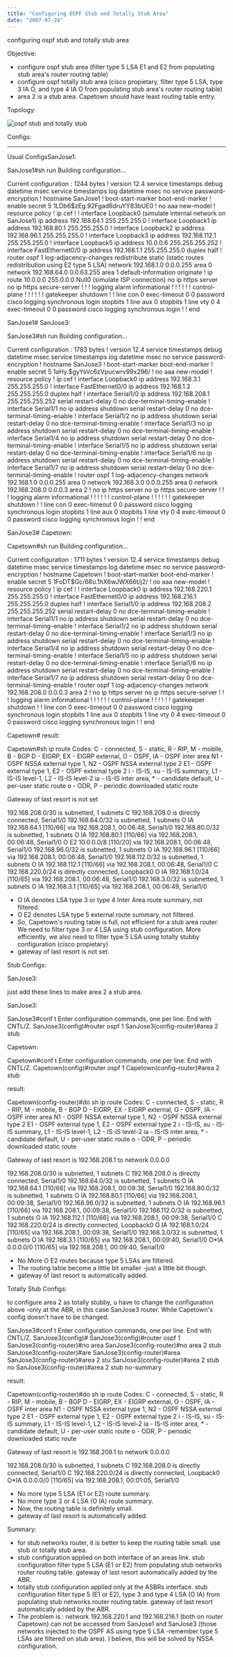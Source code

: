 ```yaml
---
title: "Configuring OSPF Stub and Totally Stub Area"
date: "2007-07-24"
---
```


configuring ospf stub and totally stub area

Objective:

- configure ospf stub area (filter type 5 LSA E1 and E2 from populating stub area's router routing table)
- configure ospf totally stub area (cisco propietary, filter type 5 LSA, type 3 IA O, and type 4 IA O from populating stub area's router routing table)
- area 2 is a stub area. Capetown should have least routing table entry.

Topology:

![ospf stub and totally stub](images/stub_totallystub.jpg)

Configs:

* * *

Usual ConfigsSanJose1:

SanJose1#sh run Building configuration...

Current configuration : 1244 bytes ! version 12.4 service timestamps debug datetime msec service timestamps log datetime msec no service password-encryption ! hostname SanJose1 ! boot-start-marker boot-end-marker ! enable secret 5 $1$LDb6$zEg.92Fgad6druYY83bUE0 ! no aaa new-model ! resource policy ! ip cef ! ! interface Loopback0 (simulate internal network on SanJose1) ip address 192.168.64.1 255.255.255.0 ! interface Loopback1 ip address 192.168.80.1 255.255.255.0 ! interface Loopback2 ip address 192.168.96.1 255.255.255.0 ! interface Loopback3 ip address 192.168.112.1 255.255.255.0 ! interface Loopback5 ip address 10.0.0.6 255.255.255.252 ! interface FastEthernet0/0 ip address 192.168.1.1 255.255.255.0 duplex half ! router ospf 1 log-adjacency-changes redistribute static (static routes redistribution using E2 type 5 LSA) network 192.168.1.0 0.0.0.255 area 0 network 192.168.64.0 0.0.63.255 area 1 default-information originate ! ip route 10.0.0.0 255.0.0.0 Null0 (simulate ISP connection) no ip https server no ip https secure-server ! ! ! logging alarm informational ! ! ! ! ! ! control-plane ! ! ! ! ! ! gatekeeper shutdown ! ! line con 0 exec-timeout 0 0 password cisco logging synchronous login stopbits 1 line aux 0 stopbits 1 line vty 0 4 exec-timeout 0 0 password cisco logging synchronous login ! ! end

SanJose1# SanJose3:

SanJose3#sh run Building configuration...

Current configuration : 1783 bytes ! version 12.4 service timestamps debug datetime msec service timestamps log datetime msec no service password-encryption ! hostname SanJose3 ! boot-start-marker boot-end-marker ! enable secret 5 $1$aHy.$gyYsVc6zVpucwrv99x296/ ! no aaa new-model ! resource policy ! ip cef ! interface Loopback0 ip address 192.168.3.1 255.255.255.0 ! interface FastEthernet0/0 ip address 192.168.1.3 255.255.255.0 duplex half ! interface Serial1/0 ip address 192.168.208.1 255.255.255.252 serial restart-delay 0 no dce-terminal-timing-enable ! interface Serial1/1 no ip address shutdown serial restart-delay 0 no dce-terminal-timing-enable ! interface Serial1/2 no ip address shutdown serial restart-delay 0 no dce-terminal-timing-enable ! interface Serial1/3 no ip address shutdown serial restart-delay 0 no dce-terminal-timing-enable ! interface Serial1/4 no ip address shutdown serial restart-delay 0 no dce-terminal-timing-enable ! interface Serial1/5 no ip address shutdown serial restart-delay 0 no dce-terminal-timing-enable ! interface Serial1/6 no ip address shutdown serial restart-delay 0 no dce-terminal-timing-enable ! interface Serial1/7 no ip address shutdown serial restart-delay 0 no dce-terminal-timing-enable ! router ospf 1 log-adjacency-changes network 192.168.1.0 0.0.0.255 area 0 network 192.168.3.0 0.0.0.255 area 0 network 192.168.208.0 0.0.0.3 area 2 ! no ip https server no ip https secure-server ! ! ! logging alarm informational ! ! ! ! ! ! control-plane ! ! ! ! ! ! gatekeeper shutdown ! ! line con 0 exec-timeout 0 0 password cisco logging synchronous login stopbits 1 line aux 0 stopbits 1 line vty 0 4 exec-timeout 0 0 password cisco logging synchronous login ! ! end

SanJose3# Capetown:

Capetown#sh run Building configuration...

Current configuration : 1711 bytes ! version 12.4 service timestamps debug datetime msec service timestamps log datetime msec no service password-encryption ! hostname Capetown ! boot-start-marker boot-end-marker ! enable secret 5 $1$FoDT$Gc/68u.1hX6wJWX66t/j2/ ! no aaa new-model ! resource policy ! ip cef ! ! interface Loopback0 ip address 192.168.220.1 255.255.255.0 ! interface FastEthernet0/0 ip address 192.168.216.1 255.255.255.0 duplex half ! interface Serial1/0 ip address 192.168.208.2 255.255.255.252 serial restart-delay 0 no dce-terminal-timing-enable ! interface Serial1/1 no ip address shutdown serial restart-delay 0 no dce-terminal-timing-enable ! interface Serial1/2 no ip address shutdown serial restart-delay 0 no dce-terminal-timing-enable ! interface Serial1/3 no ip address shutdown serial restart-delay 0 no dce-terminal-timing-enable ! interface Serial1/4 no ip address shutdown serial restart-delay 0 no dce-terminal-timing-enable ! interface Serial1/5 no ip address shutdown serial restart-delay 0 no dce-terminal-timing-enable ! interface Serial1/6 no ip address shutdown serial restart-delay 0 no dce-terminal-timing-enable ! interface Serial1/7 no ip address shutdown serial restart-delay 0 no dce-terminal-timing-enable ! router ospf 1 log-adjacency-changes network 192.168.208.0 0.0.0.3 area 2 ! no ip https server no ip https secure-server ! ! ! logging alarm informational ! ! ! ! ! ! control-plane ! ! ! ! ! ! gatekeeper shutdown ! ! line con 0 exec-timeout 0 0 password cisco logging synchronous login stopbits 1 line aux 0 stopbits 1 line vty 0 4 exec-timeout 0 0 password cisco logging synchronous login ! ! end

Capetown# result:

Capetown#sh ip route Codes: C - connected, S - static, R - RIP, M - mobile, B - BGP D - EIGRP, EX - EIGRP external, O - OSPF, IA - OSPF inter area N1 - OSPF NSSA external type 1, N2 - OSPF NSSA external type 2 E1 - OSPF external type 1, E2 - OSPF external type 2 i - IS-IS, su - IS-IS summary, L1 - IS-IS level-1, L2 - IS-IS level-2 ia - IS-IS inter area, \* - candidate default, U - per-user static route o - ODR, P - periodic downloaded static route

Gateway of last resort is not set

192.168.208.0/30 is subnetted, 1 subnets C 192.168.208.0 is directly connected, Serial1/0 192.168.64.0/32 is subnetted, 1 subnets O IA 192.168.64.1 \[110/66\] via 192.168.208.1, 00:06:48, Serial1/0 192.168.80.0/32 is subnetted, 1 subnets O IA 192.168.80.1 \[110/66\] via 192.168.208.1, 00:06:48, Serial1/0 O E2 10.0.0.0/8 \[110/20\] via 192.168.208.1, 00:06:48, Serial1/0 192.168.96.0/32 is subnetted, 1 subnets O IA 192.168.96.1 \[110/66\] via 192.168.208.1, 00:06:48, Serial1/0 192.168.112.0/32 is subnetted, 1 subnets O IA 192.168.112.1 \[110/66\] via 192.168.208.1, 00:06:48, Serial1/0 C 192.168.220.0/24 is directly connected, Loopback0 O IA 192.168.1.0/24 \[110/65\] via 192.168.208.1, 00:06:48, Serial1/0 192.168.3.0/32 is subnetted, 1 subnets O IA 192.168.3.1 \[110/65\] via 192.168.208.1, 00:06:49, Serial1/0

- O IA denotes LSA type 3 or type 4 Inter Area route summary, not filtered.
- O E2 denotes LSA type 5 external route summary, not filtered.
- So, Capetown's routing table is full, not efficient for a stub area router. We need to filter type 3 or 4 LSA using stub configuration. More efficiently, we also need to filter type 5 LSA using totally stubby configuration (cisco propietary)
- gateway of last resort is not set.

Stub Configs:

SanJose3:

just add these lines to make area 2 a stub area.

SanJose3:

SanJose3#conf t Enter configuration commands, one per line. End with CNTL/Z. SanJose3(config)#router ospf 1 SanJose3(config-router)#area 2 stub

Capetown:

Capetown#conf t Enter configuration commands, one per line. End with CNTL/Z. Capetown(config)#router ospf 1 Capetown(config-router)#area 2 stub

result:

Capetown(config-router)#do sh ip route Codes: C - connected, S - static, R - RIP, M - mobile, B - BGP D - EIGRP, EX - EIGRP external, O - OSPF, IA - OSPF inter area N1 - OSPF NSSA external type 1, N2 - OSPF NSSA external type 2 E1 - OSPF external type 1, E2 - OSPF external type 2 i - IS-IS, su - IS-IS summary, L1 - IS-IS level-1, L2 - IS-IS level-2 ia - IS-IS inter area, \* - candidate default, U - per-user static route o - ODR, P - periodic downloaded static route

Gateway of last resort is 192.168.208.1 to network 0.0.0.0

192.168.208.0/30 is subnetted, 1 subnets C 192.168.208.0 is directly connected, Serial1/0 192.168.64.0/32 is subnetted, 1 subnets O IA 192.168.64.1 \[110/66\] via 192.168.208.1, 00:09:38, Serial1/0 192.168.80.0/32 is subnetted, 1 subnets O IA 192.168.80.1 \[110/66\] via 192.168.208.1, 00:09:38, Serial1/0 192.168.96.0/32 is subnetted, 1 subnets O IA 192.168.96.1 \[110/66\] via 192.168.208.1, 00:09:38, Serial1/0 192.168.112.0/32 is subnetted, 1 subnets O IA 192.168.112.1 \[110/66\] via 192.168.208.1, 00:09:38, Serial1/0 C 192.168.220.0/24 is directly connected, Loopback0 O IA 192.168.1.0/24 \[110/65\] via 192.168.208.1, 00:09:38, Serial1/0 192.168.3.0/32 is subnetted, 1 subnets O IA 192.168.3.1 \[110/65\] via 192.168.208.1, 00:09:40, Serial1/0 O\*IA 0.0.0.0/0 \[110/65\] via 192.168.208.1, 00:09:40, Serial1/0

- No More O E2 routes because type 5 LSAs are filtered.
- The routing table become a little bit smaller -just a little bit though.
- gateway of last resort is automatically added.

Totally Stub Configs:

to configure area 2 as totally stubby, u have to change the configuration above -only at the ABR, in this case SanJose3 router. While Capetown's config doesn't have to be changed.

SanJose3#conf t Enter configuration commands, one per line. End with CNTL/Z. SanJose3(config)# SanJose3(config)#router ospf 1 SanJose3(config-router)#no area SanJose3(config-router)#no area 2 stub SanJose3(config-router)#are SanJose3(config-router)#area SanJose3(config-router)#area 2 stu SanJose3(config-router)#area 2 stub no SanJose3(config-router)#area 2 stub no-summary

result:

Capetown(config-router)#do sh ip route Codes: C - connected, S - static, R - RIP, M - mobile, B - BGP D - EIGRP, EX - EIGRP external, O - OSPF, IA - OSPF inter area N1 - OSPF NSSA external type 1, N2 - OSPF NSSA external type 2 E1 - OSPF external type 1, E2 - OSPF external type 2 i - IS-IS, su - IS-IS summary, L1 - IS-IS level-1, L2 - IS-IS level-2 ia - IS-IS inter area, \* - candidate default, U - per-user static route o - ODR, P - periodic downloaded static route

Gateway of last resort is 192.168.208.1 to network 0.0.0.0

192.168.208.0/30 is subnetted, 1 subnets C 192.168.208.0 is directly connected, Serial1/0 C 192.168.220.0/24 is directly connected, Loopback0 O\*IA 0.0.0.0/0 \[110/65\] via 192.168.208.1, 00:01:05, Serial1/0

- No more type 5 LSA (E1 or E2) route summary.
- No more type 3 or 4 LSA (O IA) route summary.
- Now, the routing table is definitely small.
- gateway of last resort is automatically added.

Summary:

- for stub networks router, it is better to keep the routing table small. use stub or totally stub area.
- stub configuration applied on both interface of an areas link. stub configuration filter type 5 LSA (E1 or E2) from populating stub networks router routing table. gateway of last resort automatically added by the ABR.
- totally stub configuration applied only at the ASBRs interface. stub configuration filter type 5 (E1 or E2), type 3 and type 4 LSA (O IA) from populating stub networks router routing table. gateway of last resort automatically added by the ABR.
- The problem is : network 192.168.220.1 and 192.168.216.1 (both on router Capetown) can not be accessed from SanJose1 and SanJose3 (those networks injected to the OSPF AS using type 5 LSA -remember type 5 LSAs are filtered on stub area). I believe, this will be solved by NSSA configuration.

